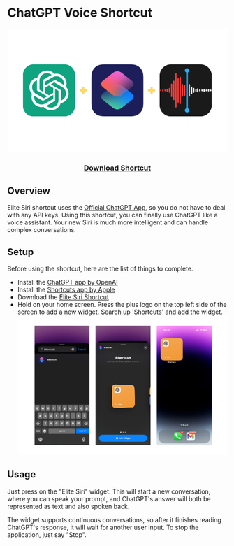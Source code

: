 # ChatGPT Voice Shortcut
![shortcuts](https://github.com/deniz-birlikci/ChatGPT-Voice-Shortcut/blob/main/image_src/logos.png?raw=true)
<div align="center">

### [ Download Shortcut ](https://www.icloud.com/shortcuts/eae2641a701c4a3f8d54417b6e56f691)

</div>

## Overview
Elite Siri shortcut uses the [Official ChatGPT App](https://apps.apple.com/us/app/chatgpt/id6448311069), so you do not have to deal with any API keys. Using this shortcut, you can finally use ChatGPT like a voice assistant. Your new Siri is much more intelligent and can handle complex conversations.

## Setup
Before using the shortcut, here are the list of things to complete.
- Install the [ChatGPT app by OpenAI](https://apps.apple.com/us/app/chatgpt/id6448311069)
- Install the [Shortcuts app by Apple](https://apps.apple.com/us/app/shortcuts/id915249334)
- Download the [Elite Siri Shortcut](https://www.icloud.com/shortcuts/eae2641a701c4a3f8d54417b6e56f691)
- Hold on your home screen. Press the plus logo on the top left side of the screen to add a new widget. Search up 'Shortcuts' and add the widget. 
![install journey](https://github.com/deniz-birlikci/ChatGPT-Voice-Shortcut/blob/main/image_src/install_journey.png?raw=true)

## Usage

Just press on the "Elite Siri" widget. This will start a new conversation, where you can speak your prompt, and ChatGPT's answer will both be represented as text and also spoken back. 

The widget supports continuous conversations, so after it finishes reading ChatGPT's response, it will wait for another user input. To stop the application, just say "Stop". 
